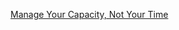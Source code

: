 [Manage Your Capacity, Not Your Time](https://theengineeringmanager.substack.com/p/manage-your-capacity-not-your-time)